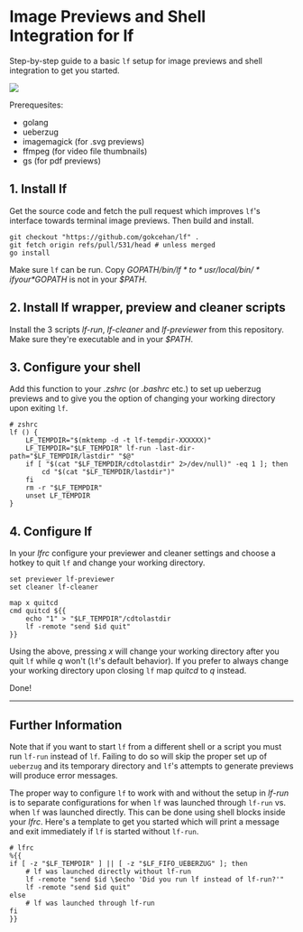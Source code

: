 # Image Previews and Shell Integration for **lf**

Step-by-step guide to a basic `lf` setup for image previews and shell
integration to get you started.

![](demo.gif)

Prerequesites:
+ golang
+ ueberzug
+ imagemagick (for .svg previews)
+ ffmpeg (for video file thumbnails)
+ gs (for pdf previews)

## 1. Install lf

Get the source code and fetch the pull request which improves `lf`'s interface
towards terminal image previews. Then build and install.

```
git checkout "https://github.com/gokcehan/lf" .
git fetch origin refs/pull/531/head # unless merged
go install
```

Make sure `lf` can be run. Copy *$GOPATH/bin/lf* to *usr/local/bin/* if your
*$GOPATH* is not in your *$PATH*.

## 2. Install lf wrapper, preview and cleaner scripts

Install the 3 scripts *lf-run*, *lf-cleaner* and *lf-previewer* from this
repository. Make sure they're executable and in your *$PATH*.

## 3. Configure your shell

Add this function to your *.zshrc* (or *.bashrc* etc.) to set up ueberzug
previews and to give you the option of changing your working directory upon
exiting `lf`.

```
# zshrc
lf () {
	LF_TEMPDIR="$(mktemp -d -t lf-tempdir-XXXXXX)"
	LF_TEMPDIR="$LF_TEMPDIR" lf-run -last-dir-path="$LF_TEMPDIR/lastdir" "$@"
	if [ "$(cat "$LF_TEMPDIR/cdtolastdir" 2>/dev/null)" -eq 1 ]; then
		cd "$(cat "$LF_TEMPDIR/lastdir")"
	fi
	rm -r "$LF_TEMPDIR"
	unset LF_TEMPDIR
}
```

## 4. Configure lf

In your *lfrc* configure your previewer and cleaner settings and choose a
hotkey to quit `lf` and change your working directory.

```
set previewer lf-previewer
set cleaner lf-cleaner

map x quitcd
cmd quitcd ${{
	echo "1" > "$LF_TEMPDIR"/cdtolastdir
	lf -remote "send $id quit"
}}
```

Using the above, pressing *x* will change your working directory after you quit
`lf` while *q* won't (`lf`'s default behavior). If you prefer to always change
your working directory upon closing `lf` map *quitcd* to *q* instead.

Done!

---

## Further Information

Note that if you want to start `lf` from a different shell or a script you must
run `lf-run` instead of `lf`. Failing to do so will skip the proper set up of
`ueberzug` and its temporary directory and `lf`'s attempts to generate previews
will produce error messages.

The proper way to configure `lf` to work with and without the setup in *lf-run*
is to separate configurations for when `lf` was launched through `lf-run` vs.
when `lf` was launched directly. This can be done using shell blocks inside
your *lfrc*. Here's a template to get you started which will print a message
and exit immediately if `lf` is started without `lf-run`.

```
# lfrc
%{{
if [ -z "$LF_TEMPDIR" ] || [ -z "$LF_FIFO_UEBERZUG" ]; then
	# lf was launched directly without lf-run
	lf -remote "send $id \$echo 'Did you run lf instead of lf-run?'"
	lf -remote "send $id quit"
else
	# lf was launched through lf-run
fi
}}
```

